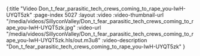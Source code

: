 {:title "Video Don_t_fear_parasitic_tech_crews_coming_to_rape_you-IwH-UYQT5zk" :page-index 5027 :layout :video :video-thumbnail-url "/media/videos/SillyconValley/Don_t_fear_parasitic_tech_crews_coming_to_rape_you-IwH-UYQT5zk.jpg" :video-url "/media/videos/SillyconValley/Don_t_fear_parasitic_tech_crews_coming_to_rape_you-IwH-UYQT5zk.hls/out.m3u8" :video-description "Don_t_fear_parasitic_tech_crews_coming_to_rape_you-IwH-UYQT5zk" }
